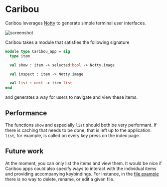 # Caribou

Caribou leverages [Notty](https://github.com/pqwy/notty) to generate
simple terminal user interfaces.

![screenshot](./examples/screenshot.png)

Caribou takes a module that satisfies the following signature

```ocaml
module type Caribou_app = sig
  type item

  val show : item -> selected:bool -> Notty.image

  val inspect : item -> Notty.image

  val list : unit -> item list
end
```

and generates a way for users to navigate and view these items.

## Performance

The functions `show` and especially `list` should both be very performant.
If there is caching that needs to be done, that is left up to the
application. `list`, for example, is called on every key press on the
index page.

## Future work

At the moment, you can only list the items and view them. It would be nice
if Caribou apps could also specify ways to interact with the individual
items and providing accompanying keybindings. For instance, in the [file
example](./examples/files.ml) there is no way to delete, rename, or edit
a given file.


